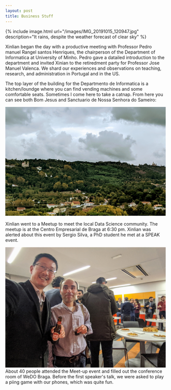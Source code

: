 ```yaml
---
layout: post
title: Business Stuff
---
```


{% include image.html url="/images/IMG_20191015_120947.jpg" description="It rains, despite the weather forecast of clear sky" %}

Xinlian began the day with a productive meeting with Professor Pedro manuel Rangel santos Henriques, the chairperson of the Department of Informatica at University of Minho.  Pedro gave a datailed introduction to the department and invited Xinian to the retiredment party for Professor Jose Manuel Valenca.  We shard our experiences and observations on teaching, research, and administration in Portugal and in the US.

The top layer of the building for the Departmento de Informatica is a kitchen/loundge where you can find vending machines and some comfortable seats.  Sometimes I come here to take a catnap.  From here you can see both Bom Jesus and Sanctuario de Nossa Senhora do Sameiro:

![](/images/IMG_20191015_140043.jpg)

Xinlian went to a Meetup to meet the local Data Science community.  The meetup is at the Centro Empresarial de Braga at 6:30 pm.  Xinlian was alerted about this event by Sergio Silva, a PhD student he met at a SPEAK event.

![](/images/IMG_20191015_193604.jpg)
About 40 people attended the Meet-up event and filled out the conference room of WeDO Braga.  Before the first speaker's talk, we were asked to play a piing game with our phones, which was quite fun.
